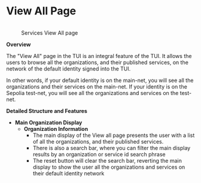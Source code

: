 # View All Page

<figure><img src="/assets/images/products/TUI/Screenshot 2024-08-17 at 6.11.15 PM.png" alt=""><figcaption><p>Services View All page</p></figcaption></figure>

**Overview**

The "View All" page in the TUI is an integral feature of the TUI. It allows the users to browse all the organizations, and their published services, on the network of the default identity signed into the TUI.&#x20;

In other words, if your default identity is on the main-net, you will see all the organizations and their services on the main-net. If your identity is on the Sepolia test-net, you will see all the organizations and services on the test-net.&#x20;

**Detailed Structure and Features**

* **Main Organization Display**
  * **Organization Information**
    * The main display of the View all page presents the user with a list of all the organizations, and their published services.
    * There is also a search bar, where you can filter the main display results by an organization or service id search phrase
    * The reset button will clear the search bar, reverting the main display to show the user all the organizations and services on their default identity network&#x20;
